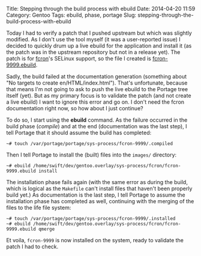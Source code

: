 Title: Stepping through the build process with ebuild
Date: 2014-04-20 11:59
Category: Gentoo
Tags: ebuild, phase, portage
Slug: stepping-through-the-build-process-with-ebuild

Today I had to verify a patch that I pushed upstream but which was
slightly modified. As I don't use the tool myself (it was a
user-reported issue) I decided to quickly drum up a live ebuild for the
application and install it (as the patch was in the upstream repository
but not in a release yet). The patch is for
[fcron](http://fcron.free.fr/)'s SELinux support, so the file I created
is
[fcron-9999.ebuild](https://github.com/sjvermeu/gentoo.overlay/tree/master/sys-process/fcron).

Sadly, the build failed at the documentation generation (something about
"No targets to create en/HTML/index.html"). That's unfortunate, because
that means I'm not going to ask to push the live ebuild to the Portage
tree itself (yet). But as my primary focus is to validate the patch (and
not create a live ebuild) I want to ignore this error and go on. I don't
need the fcron documentation right now, so how about I just continue?

To do so, I start using the **ebuild** command. As the failure occurred
in the build phase (*compile*) and at the end (documentation was the
last step), I tell Portage that it should assume the build has
completed:

    ~# touch /var/portage/portage/sys-process/fcron-9999/.compiled

Then I tell Portage to install the (built) files into the `images/`
directory:

    ~# ebuild /home/swift/dev/gentoo.overlay/sys-process/fcron/fcron-9999.ebuild install

The installation phase fails again (with the same error as during the
build, which is logical as the `Makefile` can't install files that
haven't been properly build yet.) As documentation is the last step, I
tell Portage to assume the installation phase has completed as well,
continuing with the merging of the files to the life file system:

    ~# touch /var/portage/portage/sys-process/fcron-9999/.installed
    ~# ebuild /home/swift/dev/gentoo.overlay/sys-process/fcron/fcron-9999.ebuild qmerge

Et voila, `fcron-9999` is now installed on the system, ready to validate
the patch I had to check.
